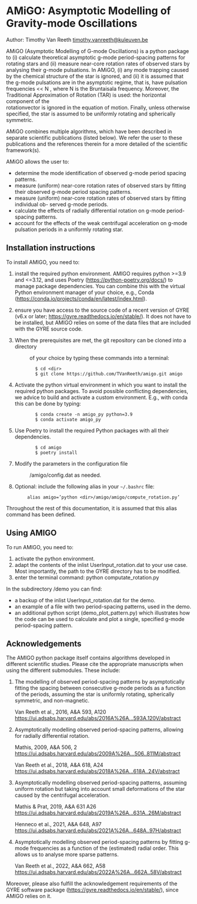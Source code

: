 AMiGO: Asymptotic Modelling of Gravity-mode Oscillations
========================================================

Author: Timothy Van Reeth
        timothy.vanreeth@kuleuven.be

AMiGO (Asymptotic Modelling of G-mode Oscillations) is a python package to (i) calculate
 theoretical asymptotic g-mode period-spacing patterns for rotating stars and (ii)
measure near-core rotation rates of observed stars by analysing their g-mode pulsations.
In AMiGO, (i) any mode trapping caused by the chemical structure of the star is ignored,
and (ii) it is assumed that the g-mode pulsations are in the asymptotic regime, that is, 
have pulsation frequencies << N , where N is the Bruntaisala frequency. Moreover,
the Traditional Approximation of Rotation (TAR) is used: the horizontal component of the  
rotationvector is ignored in the equation of motion. Finally, unless otherwise specified,
the star is assumed to be uniformly rotating and spherically symmetric.

AMiGO combines multiple algorithms, which have been described in separate scientific
publications (listed below). We refer the user to these publications and the
references therein for a more detailed of the scientific framework(s).

AMiGO allows the user to:
* determine the mode identification of observed g-mode period spacing patterns.
* measure (uniform) near-core rotation rates of observed stars by fitting their observed
g-mode period spacing patterns.
* measure (uniform) near-core rotation rates of observed stars by fitting individual ob-
served g-mode periods.
* calculate the effects of radially differential rotation on g-mode period-spacing patterns.
* account for the effects of the weak centrifugal acceleration on g-mode pulsation periods
in a uniformly rotating star.


Installation instructions
-------------------------

To install AMIGO, you need to:
1. install the required python environment. AMIGO requires python >=3.9 and 
   <=3.12, and uses Poetry (https://python-poetry.org/docs/) to manage package 
   dependencies. You can combine this with the virtual Python environment manager of your
   choice, e.g., Conda (https://conda.io/projects/conda/en/latest/index.html).

2. ensure you have access to the source code of a recent version of GYRE 
   (v6.x or later; https://gyre.readthedocs.io/en/stable/). It does not have to
   be installed, but AMIGO relies on some of the data files that are included 
   with the GYRE source code.
   
3. When the prerequisites are met, the git repository can be cloned into a directory <dir> of your choice by typing these commands into a terminal:
```
           $ cd <dir>
           $ git clone https://github.com/TVanReeth/amigo.git amigo
```
        
4. Activate the python virtual environment in which you want to install the required
   python packages. To avoid possible conflicting dependencies, we advice to build and
   activate a custom environment. E.g., with conda this can be done by typing:
```
           $ conda create -n amigo_py python=3.9
           $ conda activate amigo_py
```
   
5. Use Poetry to install the required Python packages with all their dependencies.
```
           $ cd amigo
           $ poetry install
```
   
7. Modify the parameters in the configuration file <dir>/amigo/config.dat as needed.

8. Optional: include the following alias in your `~/.bashrc` file:
```
        alias amigo=’python <dir>/amigo/amigo/compute_rotation.py’
```

Throughout the rest of this documentation, it is assumed that this alias command has
been defined.


Using AMIGO
-----------

To run AMIGO, you need to:
1. activate the python environment.
2. adapt the contents of the inlist UserInput_rotation.dat to your use case. 
   Most importantly, the path to the GYRE directory has to be modified.
3. enter the terminal command: 
       python computate_rotation.py

In the subdirectory /demo you can find:
- a backup of the inlist UserInput_rotation.dat for the demo.
- an example of a file with two period-spacing patterns, used in the demo.
- an additional python script (demo_plot_pattern.py) which illustrates how the 
  code can be used to calculate and plot a single, specified g-mode 
  period-spacing pattern.


Acknowledgements
----------------

The AMIGO python package itself contains algorithms developed in different 
scientific studies. Please cite the appropriate manuscripts when using the 
different submodules. These include:

1. The modelling of observed period-spacing patterns by asymptotically fitting 
   the spacing between consecutive g-mode periods as a function of the periods,
   assuming the star is uniformly rotating, spherically symmetric, and 
   non-magnetic.
   
   Van Reeth et al., 2016, A&A 593, A120
   https://ui.adsabs.harvard.edu/abs/2016A%26A...593A.120V/abstract

2. Asymptotically modelling observed period-spacing patterns, allowing for 
   radially differential rotation.
   
   Mathis, 2009, A&A 506, 2
   https://ui.adsabs.harvard.edu/abs/2009A%26A...506..811M/abstract
   
   Van Reeth et al., 2018, A&A 618, A24
   https://ui.adsabs.harvard.edu/abs/2018A%26A...618A..24V/abstract

3. Asymptotically modelling observed period-spacing patterns, assuming uniform 
   rotation but taking into account small deformations of the star caused by 
   the centrifugal acceleration.
   
   Mathis & Prat, 2019, A&A 631 A26
   https://ui.adsabs.harvard.edu/abs/2019A%26A...631A..26M/abstract 
   
   Henneco et al., 2021, A&A 648, A97
   https://ui.adsabs.harvard.edu/abs/2021A%26A...648A..97H/abstract

4. Asymptotically modelling observed period-spacing patterns by fitting g-mode
   frequencies as a function of the (estimated) radial order. This allows us to
   analyse more sparse patterns.
   
   Van Reeth et al., 2022, A&A 662, A58 
   https://ui.adsabs.harvard.edu/abs/2022A%26A...662A..58V/abstract

Moreover, please also fulfill the acknowledgement requirements of the GYRE
software package (https://gyre.readthedocs.io/en/stable/), since AMIGO relies
on it.
